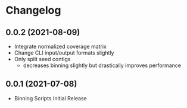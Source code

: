 # Changelog

## 0.0.2 (2021-08-09)

- Integrate normalized coverage matrix
- Change CLI input/output formats slightly
- Only split seed contigs
    - decreases binning slightly but drastically improves performance

## 0.0.1 (2021-07-08)

- Binning Scripts Initial Release
